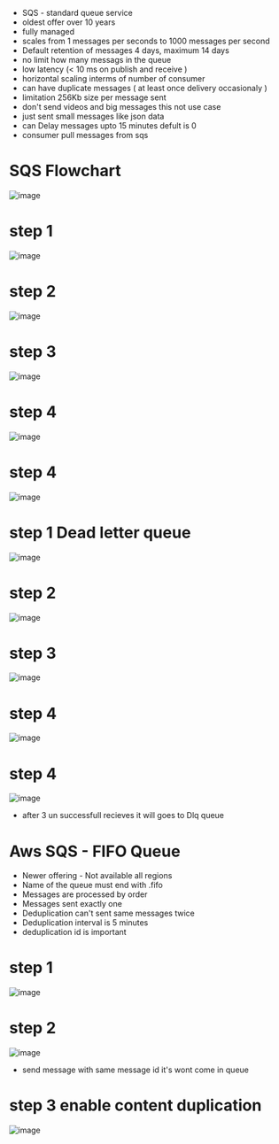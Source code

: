 * SQS - standard queue service
* oldest offer over 10 years 
* fully managed
* scales from 1 messages per seconds to 1000 messages per second
* Default retention of messages 4 days, maximum 14 days
*  no limit how many messags in the queue
*  low latency (< 10 ms on publish and receive )
*  horizontal scaling interms of number of consumer
*  can have duplicate messages ( at least once delivery occasionaly ) 
*  limitation 256Kb size per message sent
*  don't send videos and big messages this not use case 
*  just sent small messages like json data
*  can Delay messages upto 15 minutes defult is 0
*  consumer pull messages from sqs

# SQS Flowchart

![image](https://user-images.githubusercontent.com/42309948/149077552-35fa9d9e-d8cf-468d-addb-badac16d0236.png)


# step 1

![image](https://user-images.githubusercontent.com/42309948/149082090-1b6a361b-9ac4-4d77-a886-8215627de765.png)


# step 2

![image](https://user-images.githubusercontent.com/42309948/149082426-df26d016-14a6-453c-b720-847fcb2d83ed.png)

# step 3

![image](https://user-images.githubusercontent.com/42309948/149082778-eed65989-0460-4bd5-a4db-4a2e4f25be34.png)

# step 4

![image](https://user-images.githubusercontent.com/42309948/149083036-7a9e2b0d-e4c3-4d85-b3d8-6c8d5e3bd9ba.png)


# step 4

![image](https://user-images.githubusercontent.com/42309948/149083241-56cfaac2-dff3-459a-a01b-8a9152926541.png)


# step 1 Dead letter queue

![image](https://user-images.githubusercontent.com/42309948/149086786-4cffdc1b-9f78-4b2c-8917-54fc0f6b53fe.png)

# step 2

![image](https://user-images.githubusercontent.com/42309948/149086933-92021a41-1d21-438f-bf2c-82f3a66a6097.png)

# step 3

![image](https://user-images.githubusercontent.com/42309948/149087061-4d799af4-26c7-409a-91b7-5e5c5741875e.png)

# step 4

![image](https://user-images.githubusercontent.com/42309948/149087305-c2736df7-c836-46b2-826e-07282802c761.png)

# step 4

![image](https://user-images.githubusercontent.com/42309948/149087611-d7d57259-49d6-4b55-bc3d-11e82bac2f31.png)

* after 3 un successfull recieves it will goes to Dlq queue


# Aws SQS - FIFO Queue

* Newer offering - Not available all regions 
* Name of the queue must end with .fifo
* Messages are processed by order
* Messages sent exactly one
* Deduplication can't sent same messages twice
* Deduplication interval is 5 minutes
* deduplication id is important


# step 1

![image](https://user-images.githubusercontent.com/42309948/149147402-89ece60f-ecfd-4022-9417-1f9f098b0069.png)


# step 2

![image](https://user-images.githubusercontent.com/42309948/149147650-4595452e-c94c-4add-b0ca-1ba49237348d.png)


* send message with same message id it's wont come in queue

# step 3 enable content duplication

![image](https://user-images.githubusercontent.com/42309948/149148459-8734d627-7970-4e81-97d6-24fdf7fc9afa.png)



















